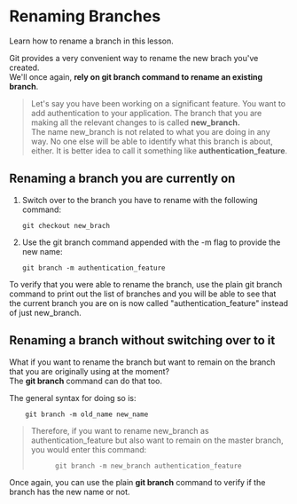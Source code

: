 # Renaming Branches

Learn how to rename a branch in this lesson.

Git provides a very convenient way to rename the new brach you've created.  
We'll once again, **rely on git branch command to rename an existing branch**.

> Let's say you have been working on a significant feature. You want to add authentication to your application. The branch that you are making all the relevant changes to is called **new_branch.**  
>  The name new_branch is not related to what you are doing in any way. No one else will be able to identify what this branch is about, either. It is better idea to call it something like **authentication_feature**.

## Renaming a branch you are currently on

1.  Switch over to the branch you have to rename with the following command:

        git checkout new_brach

2.  Use the git branch command appended with the -m flag to provide the new name:

        git branch -m authentication_feature

To verify that you were able to rename the branch, use the plain git branch command to print out the list of branches and you will be able to see that the current branch you are on is now called "authentication_feature" instead of just new_branch.

## Renaming a branch without switching over to it

What if you want to rename the branch but want to remain on the branch that you are originally using at the moment?  
 The **git branch** command can do that too.

The general syntax for doing so is:

        git branch -m old_name new_name

> Therefore, if you want to rename new_branch as authentication_feature but also want to remain on the master branch, you would enter this command:
>
>           git branch -m new_branch authentication_feature

Once again, you can use the plain **git branch** command to verify if the branch has the new name or not.
